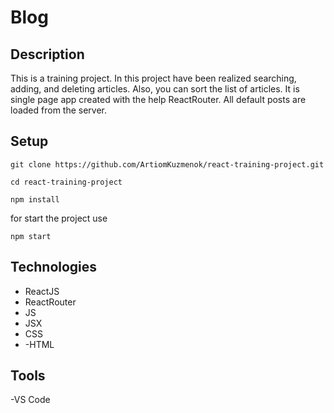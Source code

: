 # Blog

## Description
This is a training project. In this project have been realized searching, adding, and deleting articles. Also, you can sort the list of articles. It is single page app created with the help ReactRouter. All default posts are loaded from the server.

## Setup
```
git clone https://github.com/ArtiomKuzmenok/react-training-project.git

cd react-training-project

npm install

```
for start the project use 
```
npm start

```

## Technologies
- ReactJS
- ReactRouter
- JS
- JSX
- CSS
- -HTML

## Tools 
-VS Code
